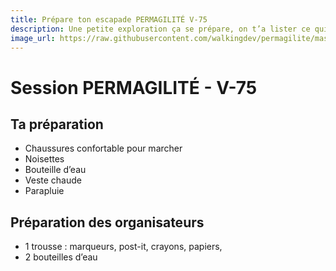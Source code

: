 ```yaml
---
title: Prépare ton escapade PERMAGILITÉ V-75
description: Une petite exploration ça se prépare, on t’a lister ce qui nous paraissait indispensable (ou pas).
image_url: https://raw.githubusercontent.com/walkingdev/permagilite/master/media/banner.jpg
---
```


# Session PERMAGILITÉ - V-75

## Ta préparation
- Chaussures confortable pour marcher
- Noisettes
- Bouteille d’eau
- Veste chaude
- Parapluie

## Préparation des organisateurs
* 1 trousse : marqueurs, post-it, crayons, papiers,
* 2 bouteilles d’eau
